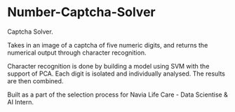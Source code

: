 # Number-Captcha-Solver
Captcha Solver. 

Takes in an image of a captcha of five numeric digits, and returns the numerical output through character recognition.

Character recognition is done by building a model using SVM with the support of PCA. 
Each digit is isolated and individually analysed. The results are then combined.

Built as a part of the selection process for Navia Life Care - Data Scientise & AI Intern.
